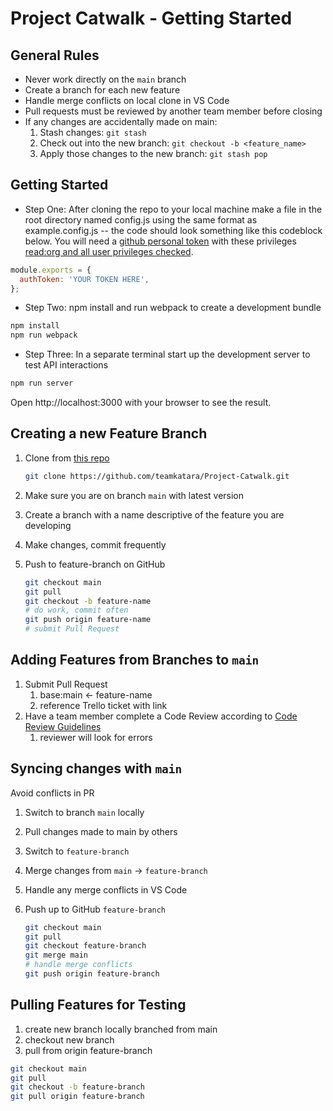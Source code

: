 # Project Catwalk - Getting Started

## General Rules

- Never work directly on the `main` branch
- Create a branch for each new feature
- Handle merge conflicts on local clone in VS Code
- Pull requests must be reviewed by another team member before closing
- If any changes are accidentally made on main:
  1. Stash changes: `git stash`
  2. Check out into the new branch: `git checkout -b <feature_name>`
  3. Apply those changes to the new branch: `git stash pop`

## Getting Started

- Step One: After cloning the repo to your local machine make a file in the root directory named config.js using the same format as example.config.js -- the code should look something like this codeblock below. You will need a <a href="https://docs.github.com/en/authentication/keeping-your-account-and-data-secure/creating-a-personal-access-token" target="_blank">github personal token</a> with these privileges <a href="https://imgur.com/a/W5FoC3D" target="_blank">read:org and all user privileges checked</a>.

```javascript
module.exports = {
  authToken: 'YOUR TOKEN HERE',
};
```

- Step Two: npm install and run webpack to create a development bundle

```bash
npm install
npm run webpack
```

- Step Three: In a separate terminal start up the development server to test API interactions

```bash
npm run server
```

Open http://localhost:3000 with your browser to see the result.

## Creating a new Feature Branch

1. Clone from [this repo](https://github.com/teamkatara/Project-Catwalk.git)

    ```bash
    git clone https://github.com/teamkatara/Project-Catwalk.git
    ```

1. Make sure you are on branch `main` with latest version
1. Create a branch with a name descriptive of the feature you are developing
1. Make changes, commit frequently
1. Push to feature-branch on GitHub

    ```bash
    git checkout main
    git pull
    git checkout -b feature-name
    # do work, commit often
    git push origin feature-name
    # submit Pull Request
    ```

## Adding Features from Branches to `main`

1. Submit Pull Request
    1. base:main <- feature-name
    1. reference Trello ticket with link
1. Have a team member complete a Code Review according to [Code Review Guidelines](https://learn-2.galvanize.com/cohorts/2778/blocks/94/content_files/Front%20End%20Capstone/exercises/code_reviews.md)
    1. reviewer will look for errors

## Syncing changes with `main`

Avoid conflicts in PR

1. Switch to branch `main` locally
1. Pull changes made to main by others
1. Switch to `feature-branch`
1. Merge changes from `main` -> `feature-branch`
1. Handle any merge conflicts in VS Code
1. Push up to GitHub `feature-branch`

    ```bash
    git checkout main
    git pull
    git checkout feature-branch
    git merge main
    # handle merge conflicts
    git push origin feature-branch
    ```

## Pulling Features for Testing

1. create new branch locally branched from main
1. checkout new branch
1. pull from origin feature-branch

```bash
git checkout main
git pull
git checkout -b feature-branch
git pull origin feature-branch
```
